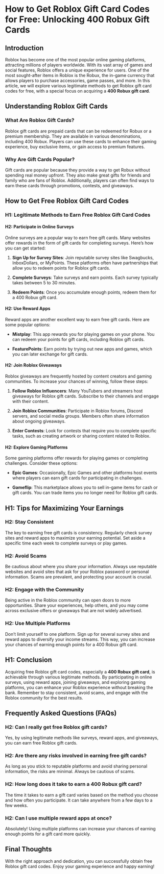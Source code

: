 # How to Get Roblox Gift Card Codes for Free: Unlocking 400 Robux Gift Cards

## Introduction

Roblox has become one of the most popular online gaming platforms, attracting millions of players worldwide. With its vast array of games and social features, Roblox offers a unique experience for users. One of the most sought-after items in Roblox is the Robux, the in-game currency that allows players to purchase accessories, game passes, and more. In this article, we will explore various legitimate methods to get Roblox gift card codes for free, with a special focus on acquiring a **400 Robux gift card**.

## Understanding Roblox Gift Cards

### What Are Roblox Gift Cards?

Roblox gift cards are prepaid cards that can be redeemed for Robux or a premium membership. They are available in various denominations, including 400 Robux. Players can use these cards to enhance their gaming experience, buy exclusive items, or gain access to premium features.

### Why Are Gift Cards Popular?

Gift cards are popular because they provide a way to get Robux without spending real money upfront. They also make great gifts for friends and family who are fans of Roblox. Additionally, players can often find ways to earn these cards through promotions, contests, and giveaways.

## How to Get Free Roblox Gift Card Codes

### H1: Legitimate Methods to Earn Free Roblox Gift Card Codes

#### H2: Participate in Online Surveys

Online surveys are a popular way to earn free gift cards. Many websites offer rewards in the form of gift cards for completing surveys. Here’s how you can get started:

1. **Sign Up for Survey Sites**: Join reputable survey sites like Swagbucks, InboxDollars, or MyPoints. These platforms often have partnerships that allow you to redeem points for Roblox gift cards.

2. **Complete Surveys**: Take surveys and earn points. Each survey typically takes between 5 to 30 minutes.

3. **Redeem Points**: Once you accumulate enough points, redeem them for a 400 Robux gift card.

#### H2: Use Reward Apps

Reward apps are another excellent way to earn free gift cards. Here are some popular options:

- **Mistplay**: This app rewards you for playing games on your phone. You can redeem your points for gift cards, including Roblox gift cards.

- **FeaturePoints**: Earn points by trying out new apps and games, which you can later exchange for gift cards.

#### H2: Join Roblox Giveaways

Roblox giveaways are frequently hosted by content creators and gaming communities. To increase your chances of winning, follow these steps:

1. **Follow Roblox Influencers**: Many YouTubers and streamers host giveaways for Roblox gift cards. Subscribe to their channels and engage with their content.

2. **Join Roblox Communities**: Participate in Roblox forums, Discord servers, and social media groups. Members often share information about ongoing giveaways.

3. **Enter Contests**: Look for contests that require you to complete specific tasks, such as creating artwork or sharing content related to Roblox.

#### H2: Explore Gaming Platforms

Some gaming platforms offer rewards for playing games or completing challenges. Consider these options:

- **Epic Games**: Occasionally, Epic Games and other platforms host events where players can earn gift cards for participating in challenges.

- **Gameflip**: This marketplace allows you to sell in-game items for cash or gift cards. You can trade items you no longer need for Roblox gift cards.

## H1: Tips for Maximizing Your Earnings

### H2: Stay Consistent

The key to earning free gift cards is consistency. Regularly check survey sites and reward apps to maximize your earning potential. Set aside a specific time each week to complete surveys or play games.

### H2: Avoid Scams

Be cautious about where you share your information. Always use reputable websites and avoid sites that ask for your Roblox password or personal information. Scams are prevalent, and protecting your account is crucial.

### H2: Engage with the Community

Being active in the Roblox community can open doors to more opportunities. Share your experiences, help others, and you may come across exclusive offers or giveaways that are not widely advertised.

### H2: Use Multiple Platforms

Don’t limit yourself to one platform. Sign up for several survey sites and reward apps to diversify your income streams. This way, you can increase your chances of earning enough points for a 400 Robux gift card.

## H1: Conclusion

Acquiring free Roblox gift card codes, especially a **400 Robux gift card**, is achievable through various legitimate methods. By participating in online surveys, using reward apps, joining giveaways, and exploring gaming platforms, you can enhance your Roblox experience without breaking the bank. Remember to stay consistent, avoid scams, and engage with the Roblox community for the best results.

## Frequently Asked Questions (FAQs)

### H2: Can I really get free Roblox gift cards?

Yes, by using legitimate methods like surveys, reward apps, and giveaways, you can earn free Roblox gift cards.

### H2: Are there any risks involved in earning free gift cards?

As long as you stick to reputable platforms and avoid sharing personal information, the risks are minimal. Always be cautious of scams.

### H2: How long does it take to earn a 400 Robux gift card?

The time it takes to earn a gift card varies based on the method you choose and how often you participate. It can take anywhere from a few days to a few weeks.

### H2: Can I use multiple reward apps at once?

Absolutely! Using multiple platforms can increase your chances of earning enough points for a gift card more quickly.

## Final Thoughts

With the right approach and dedication, you can successfully obtain free Roblox gift card codes. Enjoy your gaming experience and happy earning!
